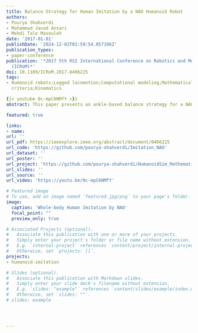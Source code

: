 ```yaml
---
title: Balance Strategy for Human Imitation by a NAO Humanoid Robot
authors:
- Pourya Shahverdi
- Mohammad Javad Ansari
- Mehdi Tale Masouleh
date: '2017-01-01'
publishDate: '2024-12-02T01:59:54.057106Z'
publication_types:
- paper-conference
publication: '*2017 5th RSI International Conference on Robotics and Mechatronics
  (ICRoM)*'
doi: 10.1109/ICRoM.2017.8466225
tags:
- Humanoid robots;Legged locomotion;Computational modeling;Mathematical model;Stability
  criteria;Kinematics

{{< youtube 0c-mpC6NMfY >}}
abstract: This paper presents an ankle-based balance strategy for a NAO humanoid robot while imitating the human motions. In this approach, first, an inverted pendulum model based on the computed Center of Mass (CoM) is introduced and then, the support polygon is computed for each double support and single support phases. Center of the support polygon is assumed as the reference for balance controller and Ground projection of the Center of Mass (GCoM) is considered as the balance criteria. Using ankle joints correction, GCoM is restricted to the center of the support polygon. In order to control the balance criteria a Proportional-Integral-Derivative (PID) controller is used. The coefficients are first estimated using Ziegler-Nichols method; then, they were tuned by considering advantages of the imitation process. Implementation of the proposed approach leads to a better result in preserving the balance of the robot in soft realtime imitation of human whole-body and quasi-static motions. The proposed approach is validated by performing simulation and practical tests on a NAO H-25 version 4 robot.

featured: true

links:
- name:
url: ''
url_pdf: https://ieeexplore.ieee.org/abstract/document/8466225
url_code: 'https://github.com/pourya-shahverdi/Imitation_NAO'
url_dataset: ''
url_poster: ''
url_project: 'https://github.com/pourya-shahverdi/HumanoidSim_Mathematica'
url_slides: ''
url_source: ''
url_video: 'https://youtu.be/0c-mpC6NMfY'

# Featured image
# To use, add an image named `featured.jpg/png` to your page's folder. 
image:
  caption: 'Whole-body Human Imitation by NAO'
  focal_point: ""
  preview_only: true

# Associated Projects (optional).
#   Associate this publication with one or more of your projects.
#   Simply enter your project's folder or file name without extension.
#   E.g. `internal-project` references `content/project/internal-project/index.md`.
#   Otherwise, set `projects: []`.
projects:
- humanoid-imitation

# Slides (optional).
#   Associate this publication with Markdown slides.
#   Simply enter your slide deck's filename without extension.
#   E.g. `slides: "example"` references `content/slides/example/index.md`.
#   Otherwise, set `slides: ""`.
# slides: example




---
```

